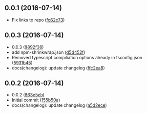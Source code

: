 <a name="0.0.1"></a>
## 0.0.1 (2016-07-14)

* Fix links to repo ([fc62c73](https://github.com/daptiv/node-daptiv-stats-logger/commit/fc62c73))



<a name="0.0.3"></a>
## 0.0.3 (2016-07-14)

* 0.0.3 ([8892f36](https://github.com/daptiv/node-daptiv-stats-logger/commit/8892f36))
* add npm-shrinkwrap.json ([d5d452f](https://github.com/daptiv/node-daptiv-stats-logger/commit/d5d452f))
* Removed typescript compiliation options already in tsconfig.json ([5931b45](https://github.com/daptiv/node-daptiv-stats-logger/commit/5931b45))
* docs(changelog): update changelog ([ffc2ea8](https://github.com/daptiv/node-daptiv-stats-logger/commit/ffc2ea8))



<a name="0.0.2"></a>
## 0.0.2 (2016-07-14)

* 0.0.2 ([863e5eb](https://github.com/daptiv/node-daptiv-stats-logger/commit/863e5eb))
* Initial commit ([155b50a](https://github.com/daptiv/node-daptiv-stats-logger/commit/155b50a))
* docs(changelog): update changelog ([a5d2ece](https://github.com/daptiv/node-daptiv-stats-logger/commit/a5d2ece))



